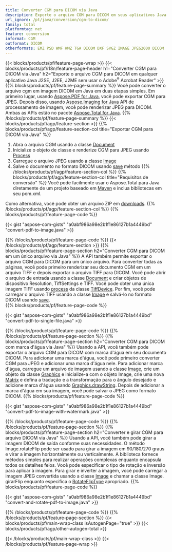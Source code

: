 ```yaml
---
title: Converter CGM para DICOM via Java
description: Exporte o arquivo CGM para DICOM em seus aplicativos Java sem usar nenhum aplicativo de terceiros
url_ignore: /pt/java/conversion/cgm-to-dicom/
family: total
platformtag: net
feature: conversion
informat: CGM
outformat: DICOM
otherformats: EMZ PSD WMF WMZ TGA DICOM DXF SVGZ IMAGE JPEG2000 DICOM
---
```

{{< blocks/products/pf/feature-page-wrap >}}
{{< blocks/products/pf/i18n/feature-page-header h1="Converter CGM para DICOM via Java" h2="Exporte o arquivo CGM para DICOM em qualquer aplicativo Java J2SE, J2EE, J2ME sem usar o Adobe<sup>&reg;</sup> Acrobat Reader" >}}
{{% blocks/products/pf/feature-page-summary %}}
Você pode converter o arquivo cgm em imagem DICOM em Java em duas etapas simples. Em primeiro lugar, usando [Aspose.PDF for Java](https://products.aspose.com/pdf/java/), você pode exportar CGM para JPEG. Depois disso, usando [Aspose.Imaging for Java](https://products.aspose.com/imaging/java/) API de processamento de imagem, você pode renderizar JPEG para DICOM. Ambas as APIs estão no pacote [Aspose.Total for Java](https://products.aspose.com/total/java/).
{{% /blocks/products/pf/feature-page-summary  %}}
{{< blocks/products/pf/agp/feature-section >}}
{{% blocks/products/pf/agp/feature-section-col title="Exportar CGM para DICOM via Java" %}}
1. Abra o arquivo CGM usando a classe [Document](https://reference.aspose.com/pdf/java/com.aspose.pdf/Document)
2. Inicialize o objeto de classe e renderize CGM para JPEG usando [Process](https://reference.aspose.com/pdf/java/com.aspose.pdf.devices/JpegDevice#process-com.aspose.pdf.Page-java.io.OutputStream-)
3. Carregue o arquivo JPEG usando a classe [Image](https://reference.aspose.com/imaging/java/com.aspose.imaging/Image)
4. Salve o documento no formato DICOM usando [save](https://reference.aspose.com/imaging/java/com.aspose.imaging/Image#save-java.lang.String-com.aspose.imaging.ImageOptionsBase-) método
{{% /blocks/products/pf/agp/feature-section-col %}}
{{% blocks/products/pf/agp/feature-section-col title="Requisitos de conversão" %}}
Você pode facilmente usar o Aspose.Total para Java diretamente de um projeto baseado em [Maven](https://releases.aspose.com/total/java/) e inclua bibliotecas em seu pom.xml.

Como alternativa, você pode obter um arquivo ZIP em [downloads](https://releases.aspose.com/total/java).
{{% /blocks/products/pf/agp/feature-section-col %}}
{{% blocks/products/pf/feature-page-code %}}

{{< gist "aspose-com-gists" "a0abf986a98e2b1f1e86127b1a4449bd" "convert-pdf-to-image.java" >}}


{{% /blocks/products/pf/feature-page-code %}}
{{< /blocks/products/pf/agp/feature-section >}}
{{% blocks/products/pf/feature-page-section  h2="Converter CGM para DICOM em um único arquivo via Java" %}}
A API também permite exportar o arquivo CGM para DICOM para um único arquivo. Para converter todas as páginas, você pode primeiro renderizar seu documento CGM em um arquivo TIFF e depois exportar o arquivo TIFF para DICOM. Você pode abrir o arquivo de entrada usando a classe [Document](https://reference.aspose.com/pdf/java/com.aspose.pdf/Document) e criar objetos de dispositivo Resolution, TiffSettings e TIFF. Você pode obter uma única imagem TIFF usando [process](https://reference.aspose.com/pdf/java/com.aspose.pdf.devices/TiffDevice#process-com.aspose.pdf.IDocument-int-int-java.io.OutputStream-) da classe [TiffDevice](https://reference.aspose.com/pdf/java/com.aspose.pdf.devices/TiffDevice). Por fim, você pode carregar o arquivo TIFF usando a classe [Image](https://reference.aspose.com/imaging/java/com.aspose.imaging/Image) e salvá-lo no formato DICOM usando [save](https://reference.aspose.com/imaging/java/com.aspose.imaging/Image#save-java.lang.String-com.aspose.imaging.ImageOptionsBase-).  
{{% blocks/products/pf/feature-page-code %}}

{{< gist "aspose-com-gists" "a0abf986a98e2b1f1e86127b1a4449bd" "convert-pdf-to-single-file.java" >}}

{{% /blocks/products/pf/feature-page-code  %}}
{{% /blocks/products/pf/feature-page-section %}}
{{% blocks/products/pf/feature-page-section  h2="Converter CGM para DICOM com marca d'água via Java" %}}
Usando a API, você também pode exportar o arquivo CGM para DICOM com marca d'água em seu documento DICOM. Para adicionar uma marca d'água, você pode primeiro converter CGM para JPEG e adicionar uma marca d'água nele. Para adicionar marca d'água, carregue um arquivo de imagem usando a classe [Image](https://reference.aspose.com/imaging/java/com.aspose.imaging/Image), crie um objeto da classe [Graphics](https://reference.aspose.com/imaging/java/com.aspose.imaging/Graphics) e inicialize-a com o objeto Image, crie uma nova [Matrix](https://reference.aspose.com/imaging/java/com.aspose.imaging/Matrix) e defina a tradução e a transformação para o ângulo desejado e adicione marca d'água usando [Graphics.drawString](https://reference.aspose.com/imaging/java/com.aspose.imaging/Graphics#drawString-java.lang.String-com.aspose.imaging.Font-com.aspose.imaging.Brush-float-float-). Depois de adicionar a marca d'água em sua imagem, você pode salvar o JPEG como formato DICOM. 
{{% blocks/products/pf/feature-page-code %}}

{{< gist "aspose-com-gists" "a0abf986a98e2b1f1e86127b1a4449bd" "convert-pdf-to-image-with-watermark.java" >}}

{{% /blocks/products/pf/feature-page-code  %}}
{{% /blocks/products/pf/feature-page-section %}}
{{% blocks/products/pf/feature-page-section  h2="Converter e girar CGM para arquivo DICOM via Java" %}}
Usando a API, você também pode girar a imagem DICOM de saída conforme suas necessidades. O método Image.rotateFlip pode ser usado para girar a imagem em 90/180/270 graus e virar a imagem horizontalmente ou verticalmente. A biblioteca fornece métodos simples para realizar operações complexas enquanto encapsula todos os detalhes feios. Você pode especificar o tipo de rotação e inversão para aplicar à imagem. Para girar e inverter a imagem, você pode carregar a imagem JPEG convertida usando a classe [Image](https://reference.aspose.com/imaging/java/com.aspose.imaging/Image) e chamar a classe Image. girarFlip enquanto especifica o [RotateFlipType](https://reference.aspose.com/imaging/java/com.aspose.imaging/RotateFlipType) apropriado. 
{{% blocks/products/pf/feature-page-code %}}

{{< gist "aspose-com-gists" "a0abf986a98e2b1f1e86127b1a4449bd" "convert-and-rotate-pdf-to-image.java" >}}

{{% /blocks/products/pf/feature-page-code  %}}
{{% /blocks/products/pf/feature-page-section %}}
{{< blocks/products/pf/main-wrap-class isAutogenPage="true" >}}
{{< blocks/products/pf/agp/other-autogen-total >}}

{{< /blocks/products/pf/main-wrap-class >}}
{{< /blocks/products/pf/feature-page-wrap >}}
